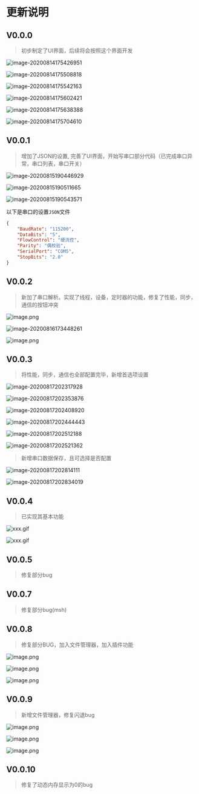 # 更新说明

## V0.0.0

> 初步制定了UI界面，后续将会按照这个界面开发


![image-20200814175426951](https://i.loli.net/2020/08/14/Nelwyr2OU5j89ic.png)

![image-20200814175508818](https://i.loli.net/2020/08/14/Pn4OwRFfBsd7i2K.png)

![image-20200814175542163](https://i.loli.net/2020/08/14/makcdlJCF6Ue5go.png)

![image-20200814175602421](https://i.loli.net/2020/08/14/rId8l6Xm7agOxfo.png)

![image-20200814175638388](https://i.loli.net/2020/08/14/6pRk4zqfuNMIAOx.png)

![image-20200814175704610](https://i.loli.net/2020/08/14/D4lY3hMyOU7Evgq.png)

## V0.0.1

> 增加了JSON的设置, 完善了UI界面，开始写串口部分代码（已完成串口异常，串口列表，串口开关）

![image-20200815190446929](https://i.loli.net/2020/08/15/KYma36pkn5gLJo8.png)

![image-20200815190511665](https://i.loli.net/2020/08/15/8MYHnNyTmQKiRDB.png)

![image-20200815190543571](https://i.loli.net/2020/08/15/3I4XOtaTgU7JpBd.png)

以下是串口的设置`JSON`文件

```json
{
    "BaudRate": "115200",
    "DataBits": "5",
    "FlowControl": "硬流控",
    "Parity": "偶校验",
    "SerialPort": "COM5",
    "StopBits": "2.0"
}
```

## V0.0.2

> 新加了串口解析。实现了线程，设备，定时器的功能，修复了性能，同步，通信的按钮冲突

![image.png](https://i.loli.net/2020/08/16/8bgCSXMJys15rei.png)

![image-20200816173448261](https://i.loli.net/2020/08/16/DKu92eSN16fBtJO.png)

![image.png](https://i.loli.net/2020/08/16/WIGVerb3h4oHN8F.png)

## V0.0.3

> 将性能，同步，通信也全部配置完毕，新增首选项设置

![image-20200817202317928](https://i.loli.net/2020/08/17/IFv6xsnbOkcS2T5.png)

![image-20200817202353876](https://i.loli.net/2020/08/17/EhjwumxXvblePOF.png)

![image-20200817202408920](https://i.loli.net/2020/08/17/dGTXwDgU38fYIRz.png)

![image-20200817202444443](https://i.loli.net/2020/08/17/dGTXwDgU38fYIRz.png)

![image-20200817202512188](https://i.loli.net/2020/08/17/vT2U3BhudOWP6Vs.png)

![image-20200817202521362](https://i.loli.net/2020/08/17/uVYFPTlHKU2Aczt.png)

> 新增串口数据保存，且可选择是否配置

![image-20200817202814111](https://i.loli.net/2020/08/17/LGTN4suSFoYUvIB.png)

![image-20200817202834019](https://i.loli.net/2020/08/17/7K2f6PRE1UoA3zB.png)

## V0.0.4

> 已实现其基本功能

![xxx.gif](https://i.loli.net/2020/08/21/ibwkVJ4ymEXZ37j.gif)

![xxx.gif](https://i.loli.net/2020/08/22/LtBSYHAi3wbo24z.gif)

## V0.0.5

> 修复部分bug

## V0.0.7

> 修复部分bug(msh)

## V0.0.8

> 修复部分BUG，加入文件管理器，加入插件功能

![image.png](https://i.loli.net/2020/08/25/5vAQIOM6KD37Bel.png)

![image.png](https://i.loli.net/2020/08/25/S12DnzRPGtdNYwV.png)

![image.png](https://i.loli.net/2020/08/25/soE8ARFl91ehubc.png)

## V0.0.9

> 新增文件管理器，修复闪退bug

![image.png](https://i.loli.net/2020/09/01/8h3dg4JYkLKtVDi.png)

![image.png](https://i.loli.net/2020/09/01/r5CQdHgV3xR98KF.png)

![image.png](https://i.loli.net/2020/09/01/NRbBkKAIeysLF63.png)

## V0.0.10

> 修复了动态内存显示为0的bug